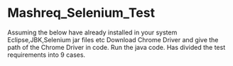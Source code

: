 # Mashreq_Selenium_Test
Assuming the below have already installed in your system
Eclipse,JBK,Selenium jar files etc
Download Chrome Driver and give the path of the Chrome Driver in code.
Run the java code.
Has divided the test requirements into 9 cases.

